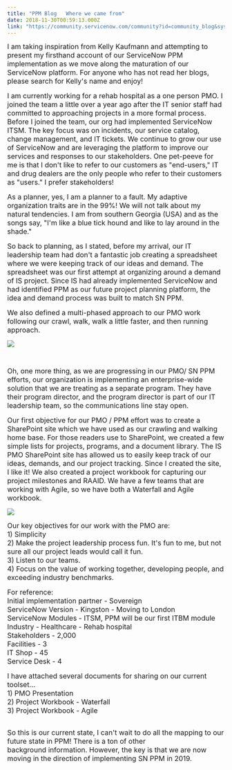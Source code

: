 ```yaml
---
title: "PPM Blog   Where we came from"
date: 2018-11-30T00:59:13.000Z
link: "https://community.servicenow.com/community?id=community_blog&sys_id=2bcdb546dbc22340b1b102d5ca9619ed"
---
```

<p><span style="font-size: 12pt;">I am taking inspiration from Kelly Kaufmann and attempting to present my firsthand account of our ServiceNow PPM implementation as we move along the maturation of our ServiceNow platform. For anyone who has not read her blogs, please search for Kelly&#39;s name and enjoy!</span></p>
<p><span style="font-size: 12pt;">I am currently working for a rehab hospital as a one person PMO. I joined the team a little over a year ago after the IT senior staff had committed to approaching projects in a more formal process. Before I joined the team, our org had implemented ServiceNow ITSM. The key focus was on incidents, our service catalog, change management, and IT tickets. We continue to grow our use of ServiceNow and are leveraging the platform to improve our services and responses to our stakeholders. One pet-peeve for me is that I don&#39;t like to refer to our customers as &#34;end-users,&#34; IT and drug dealers are the only people who refer to their customers as &#34;users.&#34; I prefer stakeholders!</span></p>
<p><span style="font-size: 12pt;">As a planner, yes, I am a planner to a fault. My adaptive organization traits are in the 99%! We will not talk about my natural tendencies. I am from southern Georgia (USA) and as the songs say, &#34;I&#39;m like a blue tick hound and like to lay around in the shade.&#34;</span></p>
<p><span style="font-size: 12pt;">So back to planning, as I stated, before my arrival, our IT leadership team had don&#39;t a fantastic job creating a spreadsheet where we were keeping track of our ideas and demand. The spreadsheet was our first attempt at organizing around a demand of IS project. Since IS had already implemented ServiceNow and had identified PPM as our future project planning platform, the idea and demand process was built to match SN PPM.</span></p>
<p><span style="font-size: 12pt;">We also defined a multi-phased approach to our PMO work following our crawl, walk, walk a little faster, and then running approach.</span></p>
<p><img src="951ebd86dbc22340b1b102d5ca961958.iix" /></p>
<p> </p>
<p><span style="font-size: 12pt;">Oh, one more thing, as we are progressing in our PMO/ SN PPM efforts, our organization is implementing an enterprise-wide solution that we are treating as a separate program. They have their program director, and the program director is part of our IT leadership team, so the communications line stay open.</span></p>
<p><span style="font-size: 12pt;">Our first objective for our PMO / PPM effort was to create a SharePoint site which we have used as our crawling and walking home base. For those readers use to SharePoint, we created a few simple lists for projects, programs, and a document library. The IS PMO SharePoint site has allowed us to easily keep track of our ideas, demands, and our project tracking. Since I created the site, I like it! We also created a project workbook for capturing our project milestones and RAAID. We have a few teams that are working with Agile, so we have both a Waterfall and Agile workbook.</span></p>
<p><img src="a55efdc6dbc22340b1b102d5ca96191b.iix" /></p>
<p><span style="font-size: 12pt;">Our key objectives for our work with the PMO are:</span><br /><span style="font-size: 12pt;"> 1) Simplicity</span><br /><span style="font-size: 12pt;"> 2) Make the project leadership process fun. It&#39;s fun to me, but not sure all our project leads would call it fun.</span><br /><span style="font-size: 12pt;"> 3) Listen to our teams.</span><br /><span style="font-size: 12pt;"> 4) Focus on the value of working together, developing people, and exceeding industry benchmarks.</span></p>
<p><span style="font-size: 12pt;">For reference:</span><br /><span style="font-size: 12pt;">Initial implementation partner - Sovereign</span><br /><span style="font-size: 12pt;">ServiceNow Version - Kingston - Moving to London</span><br /><span style="font-size: 12pt;">ServiceNow Modules - ITSM, PPM will be our first ITBM module</span><br /><span style="font-size: 12pt;">Industry - Healthcare - Rehab hospital</span><br /><span style="font-size: 12pt;">Stakeholders - 2,000</span><br /><span style="font-size: 12pt;">Facilities - 3</span><br /><span style="font-size: 12pt;">IT Shop - 45</span><br /><span style="font-size: 12pt;">Service Desk - 4</span></p>
<p><span style="font-size: 12pt;">I have attached several documents for sharing on our current toolset…</span><br /><span style="font-size: 12pt;"> 1) PMO Presentation</span><br /><span style="font-size: 12pt;"> 2) Project Workbook - Waterfall</span><br /><span style="font-size: 12pt;"> 3) Project Workbook - Agile</span><br /><br /></p>
<p><span style="font-size: 12pt;">So this is our current state, I can&#39;t wait to do all the mapping to our future state in PPM! There is a ton of other background information. However, the key is that we are now moving in the direction of implementing SN PPM in 2019.</span></p>
<p> </p>
<p> </p>